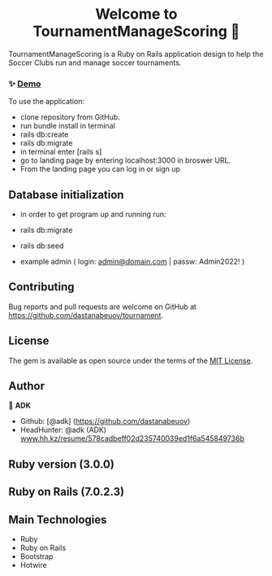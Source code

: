 <h1 align="center">Welcome to TournamentManageScoring 👋</h1>
<p>


TournamentManageScoring is a Ruby on Rails application design to help the Soccer Clubs run and manage soccer tournaments.
</p>

### ✨ [Demo](https://tournament-adk.herokuapp.com/)

To use the application:
* clone repository from GitHub. 
* run bundle install in terminal
* rails db:create
* rails db:migrate
* in terminal enter [rails s]
* go to landing page by entering localhost:3000 in broswer URL.
* From the landing page you can log in or sign up


## Database initialization
* in order to get program up and running run:
* rails db:migrate
* rails db:seed

* example admin ( login: admin@domain.com | passw: Admin2022! )


## Contributing

Bug reports and pull requests are welcome on GitHub at https://github.com/dastanabeuov/tournament.

## License

The gem is available as open source under the terms of the [MIT License](http://opensource.org/licenses/MIT).


## Author

👤 **ADK**

* Github: [@adk] (https://github.com/dastanabeuov)
* HeadHunter: @adk (ADK) www.hh.kz/resume/578cadbeff02d235740039ed1f6a545849736b

## Ruby version (3.0.0)
## Ruby on Rails (7.0.2.3)


## Main Technologies
* Ruby
* Ruby on Rails
* Bootstrap
* Hotwire
